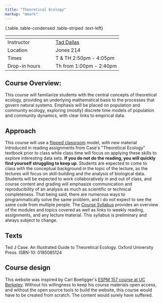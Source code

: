 ```yaml
---
title: "Theoretical Ecology"
markup: "mmark"
---
```


  {.table .table-condensed .table-striped .text-left}

  <span></span>     | <span></span>
  -----------|-------------------------------------------------------------------
  Instructor | [Tad Dallas](https://taddallas.github.io)  <a href="mailto:tdallas@mailbox.sc.edu" title="email"><i class="fa fa-envelope"></i></a>  <a href="https://github.com/taddallas" title="GitHub"><i class="fa fa-github"></i></a> |
  Location     |  Jones 214  |
  Times        |  T & TH 2:50pm - 4:05pm     |
  Drop-in hours &nbsp; &nbsp; &nbsp; &nbsp; |  Th from 1:00pm - 2:40pm  |





## Course Overview:

This course will familiarize students with the central concepts of theoretical ecology, providing an underlying mathematical basis to the processes that govern natural systems. Emphasis will be placed on population and community ecology, exploring (mostly) discrete time models of population and community dynamics, with clear links to empirical data. 




## Approach

This course will use a [flipped classroom](https://en.wikipedia.org/wiki/Flipped_classroom) model, with new material introduced in reading assignments from Case's "Theoretical Ecology" textbook prior to class while class time will focus on applying these skills to explore interesting data sets. **If you do not do the reading, you will quickly find yourself struggling to keep up**. Students are expected to come to class with the conceptual background in the topic of the lecture, as the lectures will focus on skill-building and the analysis of biological data. Students will be expected to work collaboratively in and out of class, and course content and grading will emphasize communication and reproducibility of an analysis as much as scientific or technical completeness. That being said, there are numerous ways to programmatically solve the same problem, and I do not expect to see the same code from multiple people. The [Course Syllabus](/syllabus/) provides an overview of the modules and topics covered as well as links to weekly reading, assignments, and any lecture material. This syllabus is preliminary and always subject to change.



## Texts

Ted J Case. An Illustrated Guide to Theoretical Ecology. Oxford University Press. ISBN-10: 0195085124 



## Course design

This website was inspired by Carl Boetigger's [ESPM 157 course at UC Berkeley](https://espm-157.carlboettiger.info/). Without his willingness to keep his course materials open access, and without the open source tools to build the website, this course would have to be created from scratch. The content would surely have suffered. 

